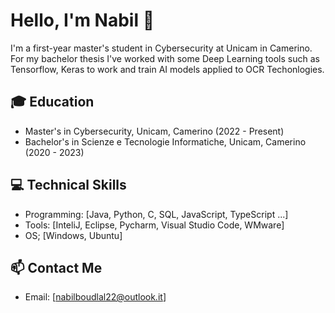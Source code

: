 # Hello, I'm Nabil 👋

I'm a first-year master's student in Cybersecurity at Unicam in Camerino. For my bachelor thesis I've worked with some Deep Learning tools such as Tensorflow, Keras to work and train AI models applied to OCR Techonlogies.

## 🎓 Education

- Master's in Cybersecurity, Unicam, Camerino (2022 - Present)
- Bachelor's in Scienze e Tecnologie Informatiche, Unicam, Camerino (2020 - 2023)

## 💻 Technical Skills

- Programming: [Java, Python, C, SQL, JavaScript, TypeScript ...]
- Tools: [InteliJ, Eclipse, Pycharm, Visual Studio Code, WMware]
- OS; [Windows, Ubuntu]


## 📫 Contact Me

- Email: [nabilboudlal22@outlook.it]
